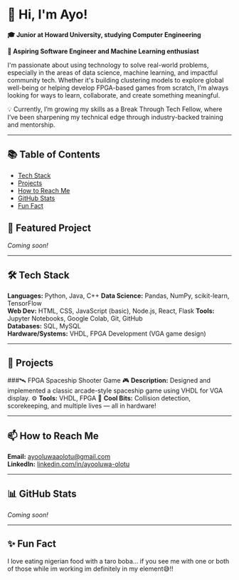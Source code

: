 # 👋 Hi, I'm Ayo!

**🎓 Junior at Howard University, studying Computer Engineering**

**🔭 Aspiring Software Engineer and Machine Learning enthusiast**

I'm passionate about using technology to solve real-world problems, especially in the areas of data science, machine learning, and impactful community tech. Whether it's building clustering models to explore global well-being or helping develop FPGA-based games from scratch, I’m always looking for ways to learn, collaborate, and create something meaningful.

💡 Currently, I’m growing my skills as a Break Through Tech Fellow, where I’ve been sharpening my technical edge through industry-backed training and mentorship.

---
## 📚 Table of Contents

- [Tech Stack](#-tech-stack)
- [Projects](#-projects)
- [How to Reach Me](#-how-to-reach-me)
- [GitHub Stats](#-github-stats)
- [Fun Fact](#-fun-fact)


## 🎯 Featured Project

*Coming soon!*

---

## 🛠 Tech Stack

**Languages:** Python, Java, C++
**Data Science:** Pandas, NumPy, scikit-learn, TensorFlow  
**Web Dev:** HTML, CSS, JavaScript (basic), Node.js, React, Flask
**Tools:** Jupyter Notebooks, Google Colab, Git, GitHub  
**Databases:** SQL, MySQL  
**Hardware/Systems:** VHDL, FPGA Development (VGA game design)

---

## 🚀 Projects

###🛰 FPGA Spaceship Shooter Game
🎮 **Description:** Designed and implemented a classic arcade-style spaceship game using VHDL for VGA display.
⚙️ **Tools:** VHDL, FPGA
🧠 **Cool Bits:** Collision detection, scorekeeping, and multiple lives — all in hardware!

---

## 📫 How to Reach Me

**Email:** [ayooluwaaolotu@gmail.com](mailto:ayooluwaaolotu@gmail.com)  
**LinkedIn:** [linkedin.com/in/ayooluwa-olotu](https://www.linkedin.com/in/ayooluwa-olotu)  

---

## 📊 GitHub Stats

*Coming soon!*

---

## ✨ Fun Fact

I love eating nigerian food with a taro boba... if you see me with one or both of those while im working im definitely in my element😅!!
